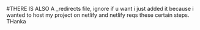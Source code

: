 #THERE IS ALSO A _redirects file, ignore if u want i just added it because i wanted to host my project on netlify and netlify reqs these certain steps.
THanka
